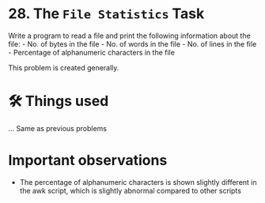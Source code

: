 # 28. The `File Statistics` Task
Write a program to read a file and print the following information about the file:
    - No. of bytes in the file
    - No. of words in the file
    - No. of lines in the file
    - Percentage of alphanumeric characters in the file

This problem is created generally.

# 🛠 Things used
... Same as previous problems


# Important observations
- The percentage of alphanumeric characters is shown slightly different in the awk script, which is slightly abnormal compared to other scripts


